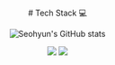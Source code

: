 
<div align="center">
  # Tech Stack 💻


![Seohyun's GitHub stats](https://github-readme-stats.vercel.app/api?username=cestbonciel&show_icons=true&theme=radical)


<img src="https://img.shields.io/badge/Python-3766AB?style=flat-square&logo=Python&logoColor=white"/></a>
<img src="https://img.shields.io/badge/swift-#F05138?style=flat-square&logo=Python&logoColor=white"/></a>
</div>
